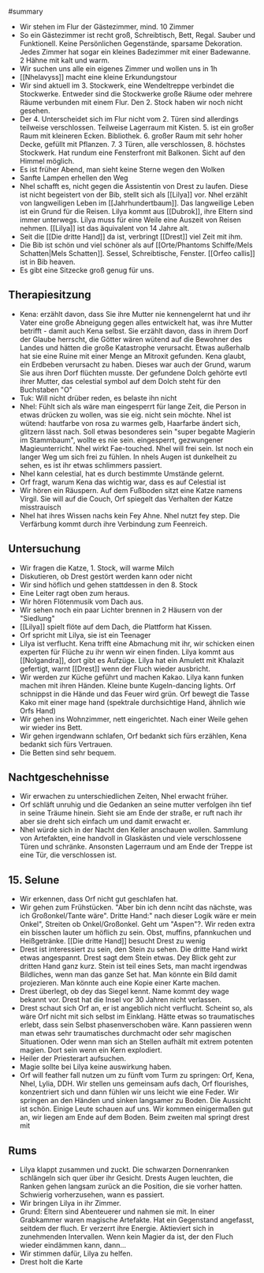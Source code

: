 #summary

- Wir stehen im Flur der Gästezimmer, mind. 10 Zimmer
- So ein Gästezimmer ist recht groß, Schreibtisch, Bett, Regal. Sauber und Funktionell. Keine Persönlichen Gegenstände, sparsame Dekoration. Jedes Zimmer hat sogar ein kleines Badezimmer mit einer Badewanne. 2 Hähne mit kalt und warm. 
- Wir suchen uns alle ein eigenes Zimmer und wollen uns in 1h
- [[Nhelavyss]] macht eine kleine Erkundungstour
- Wir sind aktuell im 3. Stockwerk, eine Wendeltreppe verbindet die Stockwerke. Entweder sind die Stockwerke große Räume oder mehrere Räume verbunden mit einem Flur.  Den 2. Stock haben wir noch nicht gesehen. 
- Der 4. Unterscheidet sich im Flur nicht vom 2. Türen sind allerdings teilweise verschlossen. Teilweise Lagerraum mit Kisten. 5. ist ein großer Raum mit kleineren Ecken. Bibliothek. 6. großer Raum mit sehr hoher Decke, gefüllt mit Pflanzen. 7. 3 Türen, alle verschlossen, 8. höchstes Stockwerk. Hat rundum eine Fensterfront mit Balkonen. Sicht auf den Himmel möglich.
- Es ist früher Abend, man sieht keine Sterne wegen den Wolken
- Sanfte Lampen erhellen den Weg
- Nhel schafft es, nicht gegen die Assistentin von Drest zu laufen. Diese ist nicht begeistert von der Bib, stellt sich als [[Lilya]] vor. Nhel erzählt von langweiligen Leben im [[Jahrhundertbaum]]. Das langweilige Leben ist ein Grund für die Reisen. Lilya kommt aus [[Dubrok]], ihre Eltern sind immer unterwegs. Lilya muss für eine Weile eine Auszeit von Reisen nehmen. [[Lilya]] ist das äquivalent von 14 Jahre alt. 
- Seit die [[Die dritte Hand]] da ist, verbringt [[Drest]] viel Zeit mit ihm. 
- Die Bib ist schön und viel schöner als auf [[Orte/Phantoms Schiffe/Mels Schatten|Mels Schatten]]. Sessel, Schreibtische, Fenster. [[Orfeo callis]] ist in Bib heaven. 
- Es gibt eine Sitzecke groß genug für uns. 

## Therapiesitzung
- Kena: erzählt davon, dass Sie ihre Mutter nie kennengelernt hat und ihr Vater eine große Abneigung gegen alles entwickelt hat, was ihre Mutter betrifft - damit auch Kena selbst. Sie erzählt davon, dass in ihrem Dorf der Glaube herrscht, die Götter wären wütend auf die Bewohner des Landes und hätten die große Katastrophe verursacht. Etwas außerhalb hat sie eine Ruine mit einer Menge an Mitroxit gefunden. Kena glaubt, ein Erdbeben verursacht zu haben. Dieses war auch der Grund, warum Sie aus ihren Dorf flüchten musste. Der gefundene Dolch gehörte evtl ihrer Mutter, das celestial symbol auf dem Dolch steht für den Buchstaben "O"
- Tuk: Will nicht drüber reden, es belaste ihn nicht
- Nhel: Fühlt sich als wäre man eingesperrt für lange Zeit, die Person in etwas drücken zu wollen, was sie eig. nicht sein möchte. Nhel ist wütend: hautfarbe von rosa zu warmes gelb, Haarfarbe ändert sich, glitzern lässt nach. Soll etwas besonderes sein "super begabte Magierin im Stammbaum", wollte es nie sein. eingesperrt, gezwungener Magieunterricht. Nhel wirkt Fae-touched. Nhel will frei sein. Ist noch ein langer Weg um sich frei zu fühlen. In nhels Augen ist dunkelheit zu sehen, es ist ihr etwas schlimmers passiert.
- Nhel kann celestial, hat es durch bestimmte Umstände gelernt. 
- Orf fragt, warum Kena das wichtig war, dass es auf Celestial ist
- Wir hören ein Räuspern. Auf dem Fußboden sitzt eine Katze namens Virgil. Sie will auf die Couch, Orf spiegelt das Verhalten der Katze misstrauisch
- Nhel hat ihres Wissen nachs kein Fey Ahne. Nhel nutzt fey step. Die Verfärbung kommt durch ihre Verbindung zum Feenreich.

## Untersuchung
- Wir fragen die Katze, 1. Stock, will warme Milch
- Diskutieren, ob Drest gestört werden kann oder nicht
- Wir sind höflich und gehen stattdessen in den 8. Stock
- Eine Leiter ragt oben zum heraus. 
- Wir hören Flötenmusik vom Dach aus.
- Wir sehen noch ein paar Lichter brennen in 2 Häusern von der "Siedlung"
- [[Lilya]] spielt flöte auf dem Dach, die Plattform hat Kissen. 
- Orf spricht mit Lilya, sie ist ein Teenager
- Lilya ist verflucht. Kena trifft eine Abmachung mit ihr, wir schicken einen experten für Flüche zu ihr wenn wir einen finden. Lilya kommt aus [[Nolgandra]], dort gibt es Aufzüge. Lilya hat ein Amulett mit Khalazit gefertigt, warnt [[Drest]] wenn der Fluch wieder ausbricht. 
- Wir werden zur Küche geführt und machen Kakao. Lilya kann funken machen mit ihren Händen. Kleine bunte Kugeln-dancing lights. Orf schnippst in die Hände und das Feuer wird grün. Orf bewegt die Tasse Kako mit einer mage hand (spektrale durchsichtige Hand, ähnlich wie Orfs Hand)
- Wir gehen ins Wohnzimmer, nett eingerichtet. Nach einer Weile gehen wir wieder ins Bett. 
- Wir gehen irgendwann schlafen, Orf bedankt sich fürs erzählen, Kena bedankt sich fürs Vertrauen.
- Die Betten sind sehr bequem. 


## Nachtgeschehnisse
- Wir erwachen zu unterschiedlichen Zeiten, Nhel erwacht früher. 
- Orf schläft unruhig und die Gedanken an seine mutter verfolgen ihn tief in seine Träume hinein. Sieht sie am Ende der straße, er ruft nach ihr aber sie dreht sich einfach um und damit erwacht er. 
- Nhel würde sich in der Nacht den Keller anschauen wollen. Sammlung von Artefakten, eine handvoll in Glaskästen und viele verschlossene Türen und schränke. Ansonsten Lagerraum und am Ende der Treppe ist eine Tür, die verschlossen ist.

## 15. Selune

- Wir erkennen, dass Orf nicht gut geschlafen hat. 
- Wir gehen zum Frühstücken. "Aber bin ich denn nciht das nächste, was ich Großonkel/Tante wäre". Dritte Hand:" nach dieser Logik wäre er mein Onkel", Streiten ob Onkel/Großonkel. Geht um "Aspen"?. Wir reden extra ein bisschen lauter um höflich zu sein. Obst, muffins, pfannkuchen und Heißgetränke.  [[Die dritte Hand]] besucht Drest zu wenig
- Drest ist interessiert zu sein, den Stein zu sehen. Die dritte Hand wirkt etwas angespannt. Drest sagt dem Stein etwas. Dey Blick geht zur dritten Hand ganz kurz. Stein ist teil eines Sets, man macht irgendwas Bildliches, wenn man das ganze Set hat. Man könnte ein Bild damit projezieren. Man könnte auch eine Kopie einer Karte machen. 
- Drest überlegt, ob dey das Siegel kennt. Name kommt dey wage bekannt vor. Drest hat die Insel vor 30 Jahren nicht verlassen. 
- Drest schaut sich Orf an, er ist angeblich nicht verflucht. Scheint so, als wäre Orf nicht mit sich selbst im Einklang. Hätte etwas so traumatisches erlebt, dass sein Selbst phasenverschoben wäre. Kann passieren wenn man etwas sehr traumatisches durchmacht oder sehr magischen Situationen. Oder wenn man sich an Stellen aufhält mit extrem potenten magien. Dort sein wenn ein Kern explodiert. 
- Heiler der Priesterart aufsuchen. 
- Magie sollte bei Lilya keine auswirkung haben. 
- Orf will feather fall nutzen um zu fünft vom Turm zu springen: Orf, Kena, Nhel, Lylia, DDH. Wir stellen uns gemeinsam aufs dach, Orf flourishes, konzentriert sich und dann fühlen wir uns leicht wie eine Feder. Wir springen an den Händen und sinken langsamer zu Boden. Die Aussicht ist schön. Einige Leute schauen auf uns. Wir kommen einigermaßen gut an, wir liegen am Ende auf dem Boden. Beim zweiten mal springt drest mit

## Rums
- Lilya klappt zusammen und zuckt. Die schwarzen Dornenranken schlängeln sich quer über ihr Gesicht. Drests Augen leuchten, die Ranken gehen langsam zurück an die Position, die sie vorher hatten. Schwierig vorherzusehen, wann es passiert. 
- Wir bringen Lilya in ihr Zimmer. 
- Grund: Eltern sind Abenteuerer und nahmen sie mit. In einer Grabkammer waren magische Artefakte. Hat ein Gegenstand angefasst, seitdem der fluch. Er verzerrt ihre Energie. Aktieviert sich in zunehmenden Intervallen. Wenn kein Magier da ist, der den Fluch wieder eindämmen kann, dann...
- Wir stimmen dafür, Lilya zu helfen. 
- Drest holt die Karte